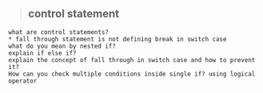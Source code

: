 > ## control statement
    what are control statements?
    * fall through statement is not defining break in switch case
    what do you mean by nested if?
    explain if else if?
    explain the concept of fall through in switch case and how to prevent it?
    How can you check multiple conditions inside single if? using logical operator